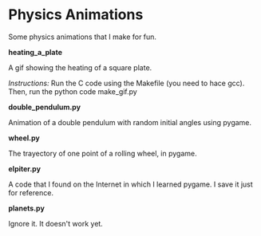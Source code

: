 # Physics Animations

Some physics animations that I make for fun.

__heating_a_plate__

A gif showing the heating of a square plate.

_Instructions:_ Run the C code using the Makefile (you need to hace gcc). Then, run the python code make_gif.py

__double_pendulum.py__

Animation of a double pendulum with random initial angles using pygame.

__wheel.py__

The trayectory of one point of a rolling wheel, in pygame.

__elpiter.py__

A code that I found on the Internet in which I learned pygame. I save it just for reference.

__planets.py__

Ignore it. It doesn't work yet.
